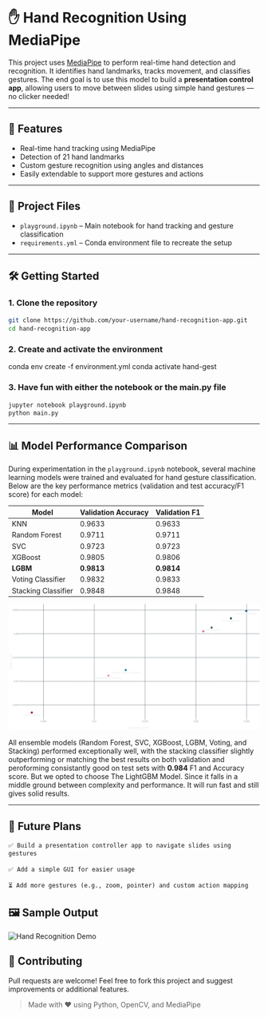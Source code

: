 # ✋ Hand Recognition Using MediaPipe

This project uses [MediaPipe](https://mediapipe.dev/) to perform real-time hand detection and recognition. It identifies hand landmarks, tracks movement, and classifies gestures. The end goal is to use this model to build a **presentation control app**, allowing users to move between slides using simple hand gestures — no clicker needed!

---

## 🚀 Features

- Real-time hand tracking using MediaPipe  
- Detection of 21 hand landmarks  
- Custom gesture recognition using angles and distances  
- Easily extendable to support more gestures and actions  

---

## 📁 Project Files

- `playground.ipynb` – Main notebook for hand tracking and gesture classification  
- `requirements.yml` – Conda environment file to recreate the setup  

---

## 🛠️ Getting Started

### 1. Clone the repository

```bash
git clone https://github.com/your-username/hand-recognition-app.git
cd hand-recognition-app
```

### 2. Create and activate the environment

conda env create -f environment.yml
conda activate hand-gest

### 3. Have fun with either the notebook or the main.py file

    jupyter notebook playground.ipynb
    python main.py

---

## 📊 Model Performance Comparison

During experimentation in the `playground.ipynb` notebook, several machine learning models were trained and evaluated for hand gesture classification. Below are the key performance metrics (validation and test accuracy/F1 score) for each model:

| Model                | Validation Accuracy | Validation F1|
|----------------------|--------------------|--------------|
| KNN                  | 0.9633             | 0.9633       |
| Random Forest        | 0.9711             | 0.9711       |
| SVC                  | 0.9723             | 0.9723       |
| XGBoost              | 0.9805             | 0.9806       |
| **LGBM**             | **0.9813**         | **0.9814**   |
| Voting Classifier    | 0.9832             | 0.9833       |
| Stacking Classifier  | 0.9848             | 0.9848       |

![PrecissionVsRecall](misc/precision_score-recall_score.png)

All ensemble models (Random Forest, SVC, XGBoost, LGBM, Voting, and Stacking) performed exceptionally well, with the stacking classifier slightly outperforming or matching the best results on both validation and peroforming consistantly good on test sets with **0.984** F1 and Accuracy score. But we opted to choose The LightGBM Model. Since it falls in a middle ground between complexity and performance. It will run fast and still gives solid results.

---

## 🎯 Future Plans

    ✅ Build a presentation controller app to navigate slides using gestures

    ✅ Add a simple GUI for easier usage

    ⏳ Add more gestures (e.g., zoom, pointer) and custom action mapping

## 🖼️ Sample Output

![Hand Recognition Demo](misc/fun.gif)

## 🤝 Contributing

Pull requests are welcome! Feel free to fork this project and suggest improvements or additional features.

>Made with ❤️ using Python, OpenCV, and MediaPipe
